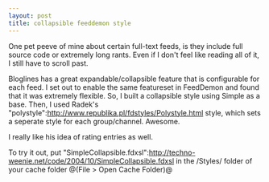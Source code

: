 ```yaml
--- 
layout: post
title: collapsible feeddemon style
---
```

One pet peeve of mine about certain full-text feeds, is they include full source code or extremely long rants.  Even if I don't feel like reading all of it, I still have to scroll past.

Bloglines has a great expandable/collapsible feature that is configurable for each feed.  I set out to enable the same featureset in FeedDemon and found that it was extremely flexible.  So, I built a collapsible style using Simple as a base.  Then, I used Radek's "polystyle":http://www.republika.pl/fdstyles/Polystyle.html style, which sets a seperate style for each group/channel.  Awesome.  

I really like his idea of rating entries as well. 

To try it out, put "SimpleCollapsible.fdxsl":http://techno-weenie.net/code/2004/10/SimpleCollapsible.fdxsl in the /Styles/ folder of your cache folder @(File > Open Cache Folder)@
